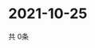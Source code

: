 # 2021-10-25
  共 0条

  <!-- BEGIN -->
  <!-- 最后更新时间Mon Oct 25 2021 13:12:48 GMT+0000 (Coordinated Universal Time) -->
  
  <!-- END -->
  
  